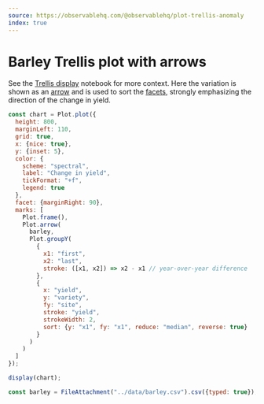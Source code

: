 ```yaml
---
source: https://observablehq.com/@observablehq/plot-trellis-anomaly
index: true
---
```


# Barley Trellis plot with arrows

See the [Trellis display](./barley-trellis) notebook for more context. Here the variation is shown as an [arrow](https://observablehq.com/plot/marks/arrow) and is used to sort the [facets](https://observablehq.com/plot/features/facets), strongly emphasizing the direction of the change in yield.

```js echo
const chart = Plot.plot({
  height: 800,
  marginLeft: 110,
  grid: true,
  x: {nice: true},
  y: {inset: 5},
  color: {
    scheme: "spectral",
    label: "Change in yield",
    tickFormat: "+f",
    legend: true
  },
  facet: {marginRight: 90},
  marks: [
    Plot.frame(),
    Plot.arrow(
      barley,
      Plot.groupY(
        {
          x1: "first",
          x2: "last",
          stroke: ([x1, x2]) => x2 - x1 // year-over-year difference
        },
        {
          x: "yield",
          y: "variety",
          fy: "site",
          stroke: "yield",
          strokeWidth: 2,
          sort: {y: "x1", fy: "x1", reduce: "median", reverse: true}
        }
      )
    )
  ]
});

display(chart);
```

```js echo
const barley = FileAttachment("../data/barley.csv").csv({typed: true});
```
